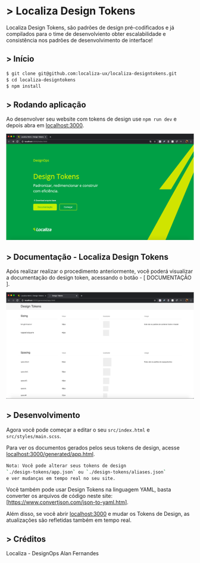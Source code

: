 
 # > Localiza Design Tokens

Localiza Design Tokens, são padrões de design pré-codificados e já compilados para o time de desenvolviento obter escalabilidade e consistência nos padrões de desenvolvimento de interface!

## > Início

```bash
$ git clone git@github.com:localiza-ux/localiza-designtokens.git
$ cd localiza-designtokens
$ npm install
```

## > Rodando aplicação

Ao desenvolver seu website com tokens de design use `npm run dev`
e depois abra em [localhost:3000](http://localhost:3000).

![LocalizaDesignToken](https://github.com/alanfernandesti/localiza-designtokens/blob/master/new-screenshort-token.png)


## > Documentação - Localiza Design Tokens

Após realizar realizar o procedimento anteriormente, você poderá visualizar a documentação do design token, acessando o botão - [ DOCUMENTAÇÃO ].

![LocalizaDesignTokenDOCS](https://github.com/alanfernandesti/localiza-designtokens/blob/master/new-screenshort-doc.png)


## > Desenvolvimento

Agora você pode começar a editar o seu `src/index.html` e `src/styles/main.scss`.

Para ver os documentos gerados pelos seus tokens de design, acesse [localhost:3000/generated/app.html](http://localhost:3000/).

```bash
Nota: Você pode alterar seus tokens de design 
`./design-tokens/app.json` ou `./design-tokens/aliases.json` 
e ver mudanças em tempo real no seu site.
```

Você também pode usar Design Tokens na linguagem YAML, basta converter os arquivos de código neste site: [https://www.convertjson.com/json-to-yaml.htm].

Além disso, se você abrir [localhost:3000](http://localhost:3000) e mudar os Tokens de Design,
as atualizações são refletidas também em tempo real.


## > Créditos

Localiza - DesignOps
Alan Fernandes
